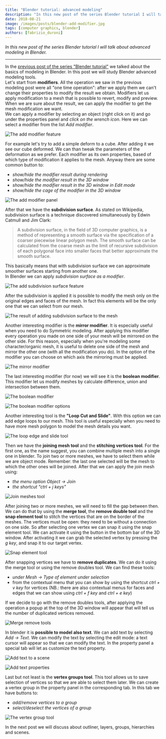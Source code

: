 ```yaml
---
title: "Blender tutorial: advanced modeling"
description: "In this new post of the series Blender tutorial I will talk about advanced modeling in Blender."
date: 2018-08-21
image: /images/posts/blender-add-modifier.jpg
tags: [computer graphics, blender]
authors: [fabrizio_duroni]
---
```


*In this new post of the series Blender tutorial I will talk about advanced modeling in Blender.*

---

In the [previous post of the series "Blender tutorial"](/2018/06/02/blender-tutorial-4-modeling-basics-part-2/) we
talked about the basics of modeling in Blender. In this post we will study Blender advanced modeling tools.  
Let's start from **modifiers**. All the operation we saw in the previous modeling post were all "one time operation":
after we apply them we can't change their properties to modify the result we obtain. Modifiers let us apply modification
to a mesh that is possible to revert, modify and preview. When we are sure about the result, we can apply the modifier
to get the mesh modification we want.  
We can apply a modifier by selecting an object (right click on it) and go under the properties panel and *click on the
wrench icon*. Here we can select a modifier from the list *Add modifier*.

![The add modifier feature](/images/posts/blender-add-modifier.jpg)

For example let's try to add a simple deform to a cube. After adding it we see our cube deformed. We can than tweak the
parameters of the deformation as we prefer. Each modifier as its own properties, based of which type of modification it
applies to the mesh. Anyway there are some common button to:

* *show/hide the modifier result during rendering*
* *show/hide the modifier result in the 3D window*
* *show/hide the modifier result in the 3D window in Edit mode*
* *show/hide the cage of the modifier in the 3D window*

![The add modifier panel](/images/posts/blender-add-modifier-icons.jpg)

After that we have the **subdivision surface**. As stated on Wikipedia, subdivision surface is a technique discovered
simultaneously by Edwin Catmull and Jim Clark:

> A subdivision surface, in the field of 3D computer graphics, is a method of representing a smooth surface via the specification of a coarser piecewise linear polygon mesh. The smooth surface can be calculated from the coarse mesh as the limit of recursive subdivision of each polygonal face into smaller faces that better approximate the smooth surface.

This basically means that with subdivision surface we can approximate smoother surfaces starting from another one.  
In Blender we can apply *subdivision surface as a modifier*.

![The add subdivision surface feature](/images/posts/blender-add-subdivision-surface.jpg)

After the subdivision is applied it is possible to modify the mesh only on the original edges and faces of the mesh. In
fact this elements will be the only one that we can select from our mesh.

![The result of adding subdivision surface to the mesh](/images/posts/blender-added-subdivision-surface.jpg)

Another interesting modifier is the **mirror modifier**. It is especially useful when you need to do Symmetric modeling.
After applying this modifier every operation you made on one side of your mesh will be mirrored on the other side. For
this reason, especially when you're modeling some character/organic mesh, it is useful to delete one side of the mesh
and mirror the other one (with all the modification you do). In the option of the modifier you can choose on which axis
the mirroring must be applied.

![The mirror modifier](/images/posts/blender-mirror-modifier.jpg)

The last interesting modifier (for now) we will see it is the **boolean modifier**. This modifier let us modify meshes
by calculate difference, union and intersection between them.

![The boolean modifier](/images/posts/blender-boolean-modifier.jpg)

![The boolean modifier options](/images/posts/blender-boolean-modifier-operation-option.jpg)

Another interesting tool is the **"Loop Cut and Slide"**. With this option we can add edge loops to our mesh. This tool
is useful especially when you need to have more mesh polygon to model the mesh details you want.

![The loop edge and slide tool](/images/posts/blender-loop-edge-and-slide.jpg)

Then we have the **joining mesh tool** and the **stitching vertices tool**. For the first one, as the name suggest, you
can combine multiple mesh into a single one in blender. To join two or more meshes, we have to select them while we are
object mode. Remember: the last one selected will be the mesh to which the other ones will be joined. After that we can
apply the join mesh using:

* *the menu option Object -> Join*
* *the shortcut "ctrl + j keys"*

![Join meshes tool](/images/posts/blender-join-meshes.jpg)

After joining two or more meshes, we will need to fill the gap between then. We can do that by using the **merge tool**,
the **remove double tool** and the **snap element tool** to stitch the vertices that are on the border of the meshes.
The vertices must be open: they need to be without a connection on one side. So after selecting one vertex we can snap
it using the snap element tool. We can activate it using the button in the bottom bar of the 3D window. After activating
it we can grab the selected vertex by pressing the *g key*, and snap it to our target vertex.

![Snap element tool](/images/posts/blender-snap-element.jpg)

After snapping vertices we have to **remove duplicates**. We can do it using the merge tool or using the remove doubles
tool. We can find these tools:

* *under Mesh -> Type of element under selection*
* from the contextual menu that you can show by using the shortcut *ctrl + v key* for vertices (NB.: there are also
  contextual menus for faces and edges that we can show using *ctrl + f key* and *ctrl + e key*)

If we decide to go with the remove doubles tools, after applying the operation a popup at the top of the 3D window will
appear that will tell us the number of duplicated vertices removed.

![Merge remove tools](/images/posts/blender-merge-remove-tools.jpg)

In blender it is **possible to model also text**. We can add text by selecting *Add -> Text*. We can modify the text by
selecting the edit mode: a text cursor will appear so that we can modify the text. In the property panel a special tab
will let as customize the text property.

![Add text to a scene](/images/posts/blender-add-text.jpg)

![Add text properties](/images/posts/blender-text-properties.jpg)

Last but not least is the **vertex groups tool**. This tool allows us to save selection of vertices so that we are able
to select them later. We can create a vertex group in the property panel in the corresponding tab. In this tab we have
buttons to:

* *add/remove vertices to a group*
* *select/deselect the vertices of a group*

![The vertex group tool](/images/posts/blender-vertex-group.jpg)

In the next post we will discuss about outliner, layers, groups, hierarchies and scenes.

